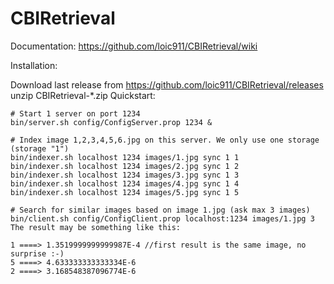 # CBIRetrieval

Documentation:
https://github.com/loic911/CBIRetrieval/wiki

Installation:

Download last release from https://github.com/loic911/CBIRetrieval/releases
unzip CBIRetrieval-*.zip
Quickstart:

    # Start 1 server on port 1234
    bin/server.sh config/ConfigServer.prop 1234 &

    # Index image 1,2,3,4,5,6.jpg on this server. We only use one storage (storage "1")
    bin/indexer.sh localhost 1234 images/1.jpg sync 1 1
    bin/indexer.sh localhost 1234 images/2.jpg sync 1 2
    bin/indexer.sh localhost 1234 images/3.jpg sync 1 3
    bin/indexer.sh localhost 1234 images/4.jpg sync 1 4
    bin/indexer.sh localhost 1234 images/5.jpg sync 1 5

    # Search for similar images based on image 1.jpg (ask max 3 images)
    bin/client.sh config/ConfigClient.prop localhost:1234 images/1.jpg 3
    The result may be something like this:

    1 ====> 1.3519999999999987E-4 //first result is the same image, no surprise :-)
    5 ====> 4.633333333333334E-6
    2 ====> 3.168548387096774E-6

